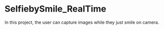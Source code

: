 # SelfiebySmile_RealTime
In this project, the user can capture images while they just smile on camera. 
